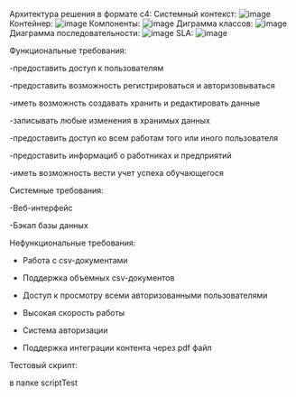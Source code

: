 Архитектура решения в формате c4:
Системный контекст:
![image](https://user-images.githubusercontent.com/55030527/173915646-36f97810-b3f0-47c8-a789-0f427effc987.png)
Контейнер:
![image](https://user-images.githubusercontent.com/55030527/173916111-4d6cf445-350c-4eab-a1e5-f7245bdd0b1f.png)
Компоненты:
![image](https://user-images.githubusercontent.com/55030527/173917090-0497b386-9391-417a-a497-a349c302c2ef.png)
Диграмма классов:
![image](https://user-images.githubusercontent.com/55030527/173919726-dc5d873c-d03b-4a7b-9596-a880db95a7e1.png)
Диаграмма последовательности:
![image](https://user-images.githubusercontent.com/55030527/173920865-2bf88b7f-6eb4-4553-a80d-831d84281810.png)
SLA:
![image](https://user-images.githubusercontent.com/55030527/173922945-ee1002da-bf36-4414-9598-0eb424ae9cb2.png)


Функциональные требования:

-предоставить доступ к пользователям

-предоставить возможность регистрироваться и авторизовываться

-иметь возможнсть создавать хранить и редактировать данные

-записывать любые изменения в хранимых данных

-предоставить доступ ко всем работам того или иного пользователя

-предоставить информациб о работниках и предприятий

-иметь возможность вести учет успеха обучающегося

Системные требования:

-Веб-интерфейс

-Бэкап базы данных 

Нефункциональные требования:

- Работа с csv-документами

- Поддержка объемных csv-документов

- Доступ к просмотру всеми авторизованными пользователями

- Высокая скорость работы

- Система авторизации

- Поддержка интеграции контента через pdf файл

Тестовый скрипт:

в папке scriptTest
